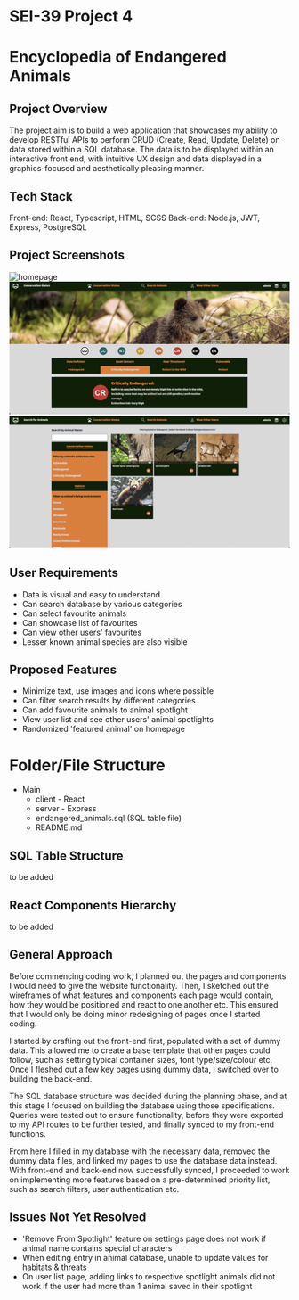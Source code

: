 # SEI-39 Project 4

# Encyclopedia of Endangered Animals

## Project Overview

The project aim is to build a web application that showcases my ability to develop RESTful APIs to perform CRUD (Create, Read, Update, Delete) on data stored within a SQL database. The data is to be displayed within an interactive front end, with intuitive UX design and data displayed in a graphics-focused and aesthetically pleasing manner.

## Tech Stack

Front-end: React, Typescript, HTML, SCSS
Back-end: Node.js, JWT, Express, PostgreSQL

## Project Screenshots

![homepage](/client/src/images/for_readme/endangered_animals_01.png)
![conservation-status](/client/src/images/for_readme/endangered_animals_02.png)
![search-filters](/client/src/images/for_readme/endangered_animals_03.png)

## User Requirements

- Data is visual and easy to understand
- Can search database by various categories
- Can select favourite animals
- Can showcase list of favourites
- Can view other users' favourites
- Lesser known animal species are also visible

## Proposed Features

- Minimize text, use images and icons where possible
- Can filter search results by different categories
- Can add favourite animals to animal spotlight
- View user list and see other users' animal spotlights
- Randomized 'featured animal' on homepage

# Folder/File Structure

- Main
  - client - React
  - server - Express
  - endangered_animals.sql (SQL table file)
  - README.md

## SQL Table Structure

to be added

## React Components Hierarchy

to be added

## General Approach

Before commencing coding work, I planned out the pages and components I would need to give the website functionality. Then, I sketched out the wireframes of what features and components each page would contain, how they would be positioned and react to one another etc. This ensured that I would only be doing minor redesigning of pages once I started coding.

I started by crafting out the front-end first, populated with a set of dummy data. This allowed me to create a base template that other pages could follow, such as setting typical container sizes, font type/size/colour etc. Once I fleshed out a few key pages using dummy data, I switched over to building the back-end.

The SQL database structure was decided during the planning phase, and at this stage I focused on building the database using those specifications. Queries were tested out to ensure functionality, before they were exported to my API routes to be further tested, and finally synced to my front-end functions.

From here I filled in my database with the necessary data, removed the dummy data files, and linked my pages to use the database data instead. With front-end and back-end now successfully synced, I proceeded to work on implementing more features based on a pre-determined priority list, such as search filters, user authentication etc.

## Issues Not Yet Resolved

- 'Remove From Spotlight' feature on settings page does not work if animal name contains special characters
- When editing entry in animal database, unable to update values for habitats & threats
- On user list page, adding links to respective spotlight animals did not work if the user had more than 1 animal saved in their spotlight

